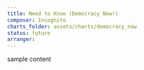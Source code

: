 ```yaml
---
title: Need to Know (Democracy Now!)
composer: Incognito
charts_folder: assets/charts/democracy_now
status: future
arranger: 
---
```


sample content
